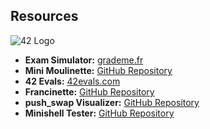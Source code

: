 ## Resources

![42 Logo](https://upload.wikimedia.org/wikipedia/commons/thumb/8/8d/42_Logo.svg/800px-42_Logo.svg.png)

- **Exam Simulator:** [grademe.fr](https://github.com/LN-Dark/42School/tree/main/DeletedGitProjects)
- **Mini Moulinette:** [GitHub Repository](https://github.com/k11q/mini-moulinette)
- **42 Evals:** [42evals.com](https://www.42evals.com)
- **Francinette:** [GitHub Repository](https://github.com/WaRtr0/francinette-image)
- **push_swap Visualizer:** [GitHub Repository](https://github.com/o-reo/push_swap_visualizer)
- **Minishell Tester:** [GitHub Repository](https://github.com/LucasKuhn/minishell_tester)

